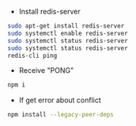 - Install redis-server
```bash
sudo apt-get install redis-server
sudo systemctl enable redis-server
sudo systemctl status redis-server
sudo systemctl status redis-server
redis-cli ping
```
- Receive "PONG"

```bash
npm i
```

- If get error about conflict

```bash
npm install --legacy-peer-deps
```
